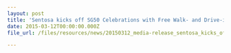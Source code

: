 ```yaml
---
layout: post
title: 'Sentosa kicks off SG50 Celebrations with Free Walk- and Drive-in Island Admission'
date: 2015-03-12T00:00:00.000Z
file_url: /files/resources/news/20150312_media-release_sentosa_kicks_off_sg50_celebrations_with_free_island_admission.pdf

---
```


